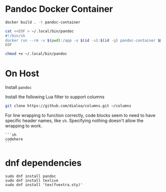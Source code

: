 # Pandoc Docker Container

```sh
docker build . -t pandoc-container

cat <<EOF > ~/.local/bin/pandoc
#!/bin/sh
docker run --rm -v $(pwd):/app -u $(id -u):$(id -g) pandoc-container $@
EOF

chmod +x ~/.local/bin/pandoc
```

# On Host
Install `pandoc`

Install the following Lua filter to support columns

```sh
git clone https://github.com/dialoa/columns.git ~/columns
```

For line wrapping to function correctly, code blocks seem to need to have specific header names, like `sh`. Specifying nothing doesn't allow the wrapping to work.

````
```sh
codehere
```
````

# dnf dependencies
```
sudo dnf install pandoc
sudo dnf install texlive
sudo dnf install 'tex(fvextra.sty)'
```
